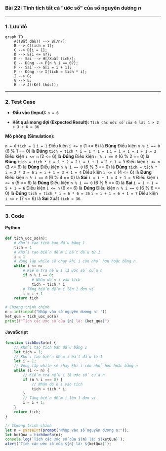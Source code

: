 ### Bài 22: Tính tích tất cả "ước số" của số nguyên dương $n$

---

### **1. Lưu đồ**

```mermaid
graph TD
    A((Bắt đầu)) --> B[/n/];
    B --> C[tich = 1];
    C --> D[i = 1];
    D --> E{i <= n?};
    E -- Sai --> H[/Xuất tich/];
    E -- Đúng --> F{n % i == 0?};
    F -- Sai --> G[i = i + 1];
    F -- Đúng --> I[tich = tich * i];
    I --> G;
    G --> E;
    H --> J((Kết thúc));
```

---

### **2. Test Case**

- **Đầu vào (Input):** `n = 6`

- **Kết quả mong đợi (Expected Result):** `Tích các ước số của 6 là: 1 × 2 × 3 × 6 = 36`


**Mô phỏng (Simulation):**

`n = 6`
`tich = 1`
`i = 1`
Điều kiện `i <= n` (1 <= 6) là **Đúng**
    Điều kiện `n % i == 0` (6 % 1 == 0) là **Đúng**
        `tich = tich * i = 1 * 1 = 1`
    `i = i + 1 = 1 + 1 = 2`
Điều kiện `i <= n` (2 <= 6) là **Đúng**
    Điều kiện `n % i == 0` (6 % 2 == 0) là **Đúng**
        `tich = tich * i = 1 * 2 = 2`
    `i = i + 1 = 2 + 1 = 3`
Điều kiện `i <= n` (3 <= 6) là **Đúng**
    Điều kiện `n % i == 0` (6 % 3 == 0) là **Đúng**
        `tich = tich * i = 2 * 3 = 6`
    `i = i + 1 = 3 + 1 = 4`
Điều kiện `i <= n` (4 <= 6) là **Đúng**
    Điều kiện `n % i == 0` (6 % 4 == 0) là **Sai**
    `i = i + 1 = 4 + 1 = 5`
Điều kiện `i <= n` (5 <= 6) là **Đúng**
    Điều kiện `n % i == 0` (6 % 5 == 0) là **Sai**
    `i = i + 1 = 5 + 1 = 6`
Điều kiện `i <= n` (6 <= 6) là **Đúng**
    Điều kiện `n % i == 0` (6 % 6 == 0) là **Đúng**
        `tich = tich * i = 6 * 6 = 36`
    `i = i + 1 = 6 + 1 = 7`
Điều kiện `i <= n` (7 <= 6) là **Sai**
Xuất `tich = 36`.

---

### **3. Code**

#### **Python**

```python
def tich_uoc_so(n):
    # Khởi tạo tích ban đầu bằng 1
    tich = 1
    # Khởi tạo biến đếm i bắt đầu từ 1
    i = 1
    # Vòng lặp while sẽ chạy khi i còn nhỏ hơn hoặc bằng n
    while i <= n:
        # Kiểm tra nếu i là ước số của n
        if n % i == 0:
            # Nhân dồn i vào tích
            tich = tich * i
        # Tăng biến đếm i lên 1 đơn vị
        i = i + 1
    return tich

# Chương trình chính
n = int(input("Nhập vào số nguyên dương n: "))
ket_qua = tich_uoc_so(n)
print(f"Tích các ước số của {n} là: {ket_qua}")
```

#### **JavaScript**

```javascript
function tichUocSo(n) {
    // Khởi tạo tích ban đầu bằng 1
    let tich = 1;
    // Khởi tạo biến đếm i bắt đầu từ 1
    let i = 1;
    // Vòng lặp while sẽ chạy khi i còn nhỏ hơn hoặc bằng n
    while (i <= n) {
        // Kiểm tra nếu i là ước số của n
        if (n % i === 0) {
            // Nhân dồn i vào tích
            tich = tich * i;
        }
        // Tăng biến đếm i lên 1 đơn vị
        i = i + 1;
    }
    return tich;
}

// Chương trình chính
let n = parseInt(prompt("Nhập vào số nguyên dương n:"));
let ketQua = tichUocSo(n);
console.log(`Tích các ước số của ${n} là: ${ketQua}`);
alert(`Tích các ước số của ${n} là: ${ketQua}`);
```